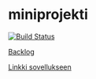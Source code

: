 # miniprojekti

[![Build Status](https://travis-ci.org/ohtu2017-sprintterit/miniprojekti.svg?branch=master)](https://travis-ci.org/ohtu2017-sprintterit/miniprojekti)

[Backlog](https://docs.google.com/spreadsheets/d/1jSxhcgDVZt9wurYCuqZEZ7Dv1KNtv_SieJrNIG_zpkk)

[Linkki sovellukseen](https://sprintterit-bibtex.herokuapp.com)
